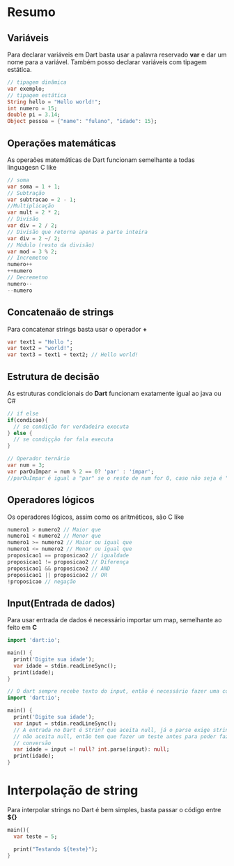 # Resumo

## Variáveis

Para declarar variáveis em Dart basta usar a palavra reservado **var** e dar um nome para a variável.
Também posso declarar variáveis com tipagem estática.
```dart
// tipagem dinâmica
var exemplo;
// tipagem estática
String hello = "Hello world!";
int numero = 15;
double pi = 3.14;
Object pessoa = {"name": "fulano", "idade": 15};
```


## Operações matemáticas

As operaões matemáticas de Dart funcionam semelhante a todas linguagesn C like
```dart
// soma 
var soma = 1 + 1;
// Subtração
var subtracao = 2 - 1;
//Multiplicação
var mult = 2 * 2;
// Divisão
var div = 2 / 2;
// Divisão que retorna apenas a parte inteira
var div = 2 ~/ 2;
// Módulo (resto da divisão)
var mod = 3 % 2;
// Incremetno
numero++
++numero
// Decremetno
numero--
--numero
```

## Concatenaão de strings

Para concatenar strings basta usar o operador **+**
```dart
var text1 = "Hello ";
var text2 = "world!";
var text3 = text1 + text2; // Hello world!
```

## Estrutura de decisão

As estruturas condicionais do **Dart** funcionam exatamente igual ao java ou C#
```dart
// if else
if(condicao){
  // se condição for verdadeira executa
} else {
  // se condiçção for fala executa
}

// Operador ternário
var num = 3;
var parOuImpar = num % 2 == 0? 'par' : 'ímpar';
//parOuImpar é igual a "par" se o resto de num for 0, caso não seja é "ímpar"
``` 

## Operadores lógicos

Os operadores lógicos, assim como os aritméticos, são C like

```dart
numero1 > numero2 // Maior que
numero1 < numero2 // Menor que
numero1 >= numero2 // Maior ou igual que
numero1 <= numero2 // Menor ou igual que
proposicao1 == proposicao2 // igualdade
proposicao1 != proposicao2 // Diferença
proposicao1 && proposicao2 // AND
proposicao1 || proposicao2 // OR
!proposicao // negação
```

## Input(Entrada de dados)

Para usar entrada de dados é necessário importar um map, semelhante ao feito em **C**

```dart
import 'dart:io';

main() {
  print('Digite sua idade');
  var idade = stdin.readLineSync();
  print(idade);
}

// O dart sempre recebe texto do input, então é necessário fazer uma conversão
import 'dart:io';

main() {
  print('Digite sua idade');
  var input = stdin.readLineSync();
  // A entrada no Dart é Strin? que aceita null, já o parse exige string, que
  // não aceita null, então tem que fazer um teste antes para poder fazer a
  // conversão
  var idade = input =! null? int.parse(input): null;
  print(idade);
}

```

# Interpolação de string

Para interpolar strings no Dart é bem simples, basta passar o código entre **${}**

```dart
main(){
  var teste = 5;

  print("Testando ${teste}");
}
```